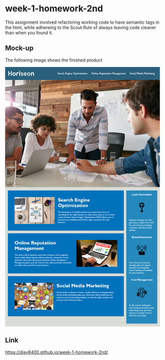 # week-1-homework-2nd

This assignment involved refactoring working code to have semantic tags in the html, while adhereing to the Scout Rule of always leaving code cleaner than when you found it.

## Mock-up

The following image shows the finished product

![The Horiseon webpage includes a navigation bar, a header image, and cards with text and images at the bottom of the page.](./assets/images/01-html-css-git-homework-demo.png)

## Link

https://djay8400.github.io/week-1-homework-2nd/

